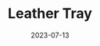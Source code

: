 ---
title: "Leather Tray"
date: "2023-07-13"
type: "leather"
images:
 - "leather/leather-tray/leather-tray1.jpg"
 - "leather/leather-tray/leather-tray2.jpg"
thumbnail: "leather/leather-tray/leather-tray1.jpg"
---